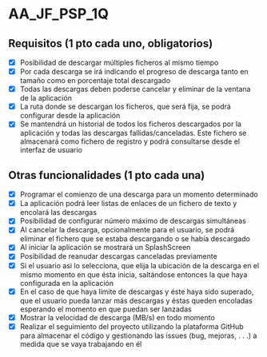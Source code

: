 # AA_JF_PSP_1Q


## Requisitos (1 pto cada uno, obligatorios)
- [x] Posibilidad de descargar múltiples ficheros al mismo tiempo
- [x] Por cada descarga se irá indicando el progreso de descarga tanto en tamaño como en
porcentaje total descargado
- [x] Todas las descargas deben poderse cancelar y eliminar de la ventana de la
aplicación
- [x] La ruta donde se descargan los ficheros, que será fija, se podrá configurar desde la
aplicación
- [x] Se mantendrá un historial de todos los ficheros descargados por la aplicación y
todas las descargas fallidas/canceladas. Este fichero se almacenará como fichero de
registro y podrá consultarse desde el interfaz de usuario

## Otras funcionalidades (1 pto cada una)
- [x] Programar el comienzo de una descarga para un momento determinado
- [x] La aplicación podrá leer listas de enlaces de un fichero de texto y encolará las
descargas
- [x] Posibilidad de configurar número máximo de descargas simultáneas
- [x] Al cancelar la descarga, opcionalmente para el usuario, se podrá eliminar el fichero
que se estaba descargando o se había descargado
- [x] Al iniciar la aplicación se mostrará un SplashScreen
- [x] Posibilidad de reanudar descargas canceladas previamente
- [x] Si el usuario asi lo selecciona, que elija la ubicación de la descarga en el mismo
momento en que ésta inicia, saltándose entonces la que haya configurada en la
aplicación
- [x] En el caso de que haya límite de descargas y éste haya sido superado, que el usuario
pueda lanzar más descargas y éstas queden encoladas esperando el momento en que
puedan ser lanzadas
- [x] Mostrar la velocidad de descarga (MB/s) en todo momento
- [x] Realizar el seguimiento del proyecto utilizando la plataforma GitHub
para almacenar el código y gestionando las issues (bug, mejoras, . . .) a medida que
se vaya trabajando en él
